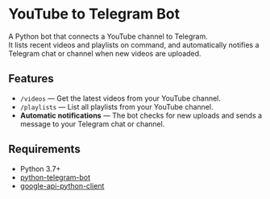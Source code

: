 # YouTube to Telegram Bot

A Python bot that connects a YouTube channel to Telegram.  
It lists recent videos and playlists on command, and automatically notifies a Telegram chat or channel when new videos are uploaded.

## Features

- `/videos` — Get the latest videos from your YouTube channel.
- `/playlists` — List all playlists from your YouTube channel.
- **Automatic notifications** — The bot checks for new uploads and sends a message to your Telegram chat or channel.

## Requirements

- Python 3.7+
- [python-telegram-bot](https://python-telegram-bot.org/)
- [google-api-python-client](https://github.com/googleapis/google-api-python-client)
